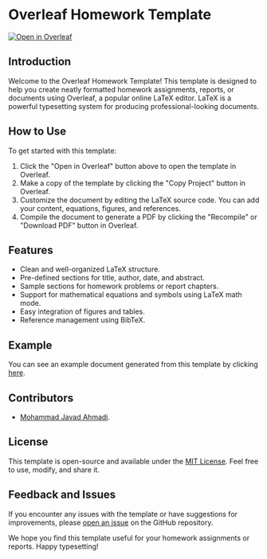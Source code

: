 # Overleaf Homework Template

[![Open in Overleaf](https://img.shields.io/badge/Open%20in-Overleaf-4ab471)](https://www.overleaf.com/read/drwpzrdbggjt)

## Introduction

Welcome to the Overleaf Homework Template! This template is designed to help you create neatly formatted homework assignments, reports, or documents using Overleaf, a popular online LaTeX editor. LaTeX is a powerful typesetting system for producing professional-looking documents.

## How to Use

To get started with this template:

1. Click the "Open in Overleaf" button above to open the template in Overleaf.
2. Make a copy of the template by clicking the "Copy Project" button in Overleaf.
3. Customize the document by editing the LaTeX source code. You can add your content, equations, figures, and references.
4. Compile the document to generate a PDF by clicking the "Recompile" or "Download PDF" button in Overleaf.

## Features

- Clean and well-organized LaTeX structure.
- Pre-defined sections for title, author, date, and abstract.
- Sample sections for homework problems or report chapters.
- Support for mathematical equations and symbols using LaTeX math mode.
- Easy integration of figures and tables.
- Reference management using BibTeX.

## Example

You can see an example document generated from this template by clicking [here](https://www.overleaf.com/read/drwpzrdbggjt).

## Contributors

- [Mohammad Javad Ahmadi](https://github.com/MJAHMADEE).

## License

This template is open-source and available under the [MIT License](LICENSE.md). Feel free to use, modify, and share it.

## Feedback and Issues

If you encounter any issues with the template or have suggestions for improvements, please [open an issue](https://github.com/MJAHMADEE/MachineLearning2023/issues) on the GitHub repository.

We hope you find this template useful for your homework assignments or reports. Happy typesetting!

